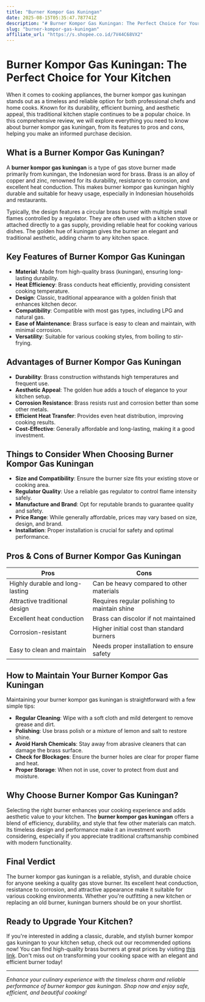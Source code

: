 ```yaml
---
title: "Burner Kompor Gas Kuningan"
date: 2025-08-15T05:35:47.787741Z
description: "# Burner Kompor Gas Kuningan: The Perfect Choice for Your Kitchen..."
slug: "burner-kompor-gas-kuningan"
affiliate_url: "https://s.shopee.co.id/7V44C68VX2"
---
```

# Burner Kompor Gas Kuningan: The Perfect Choice for Your Kitchen

When it comes to cooking appliances, the burner kompor gas kuningan stands out as a timeless and reliable option for both professional chefs and home cooks. Known for its durability, efficient burning, and aesthetic appeal, this traditional kitchen staple continues to be a popular choice. In this comprehensive review, we will explore everything you need to know about burner kompor gas kuningan, from its features to pros and cons, helping you make an informed purchase decision.

## What is a Burner Kompor Gas Kuningan?

A **burner kompor gas kuningan** is a type of gas stove burner made primarily from kuningan, the Indonesian word for brass. Brass is an alloy of copper and zinc, renowned for its durability, resistance to corrosion, and excellent heat conduction. This makes burner kompor gas kuningan highly durable and suitable for heavy usage, especially in Indonesian households and restaurants.

Typically, the design features a circular brass burner with multiple small flames controlled by a regulator. They are often used with a kitchen stove or attached directly to a gas supply, providing reliable heat for cooking various dishes. The golden hue of kuningan gives the burner an elegant and traditional aesthetic, adding charm to any kitchen space.

## Key Features of Burner Kompor Gas Kuningan

- **Material**: Made from high-quality brass (kuningan), ensuring long-lasting durability.
- **Heat Efficiency**: Brass conducts heat efficiently, providing consistent cooking temperature.
- **Design**: Classic, traditional appearance with a golden finish that enhances kitchen decor.
- **Compatibility**: Compatible with most gas types, including LPG and natural gas.
- **Ease of Maintenance**: Brass surface is easy to clean and maintain, with minimal corrosion.
- **Versatility**: Suitable for various cooking styles, from boiling to stir-frying.

## Advantages of Burner Kompor Gas Kuningan

- **Durability**: Brass construction withstands high temperatures and frequent use.
- **Aesthetic Appeal**: The golden hue adds a touch of elegance to your kitchen setup.
- **Corrosion Resistance**: Brass resists rust and corrosion better than some other metals.
- **Efficient Heat Transfer**: Provides even heat distribution, improving cooking results.
- **Cost-Effective**: Generally affordable and long-lasting, making it a good investment.

## Things to Consider When Choosing Burner Kompor Gas Kuningan

- **Size and Compatibility**: Ensure the burner size fits your existing stove or cooking area.
- **Regulator Quality**: Use a reliable gas regulator to control flame intensity safely.
- **Manufacture and Brand**: Opt for reputable brands to guarantee quality and safety.
- **Price Range**: While generally affordable, prices may vary based on size, design, and brand.
- **Installation**: Proper installation is crucial for safety and optimal performance.

## Pros & Cons of Burner Kompor Gas Kuningan

| **Pros**                                  | **Cons**                                |
|-------------------------------------------|-----------------------------------------|
| Highly durable and long-lasting        | Can be heavy compared to other materials |
| Attractive traditional design           | Requires regular polishing to maintain shine |
| Excellent heat conduction               | Brass can discolor if not maintained       |
| Corrosion-resistant                     | Higher initial cost than standard burners |
| Easy to clean and maintain              | Needs proper installation to ensure safety |

## How to Maintain Your Burner Kompor Gas Kuningan

Maintaining your burner kompor gas kuningan is straightforward with a few simple tips:

- **Regular Cleaning**: Wipe with a soft cloth and mild detergent to remove grease and dirt.
- **Polishing**: Use brass polish or a mixture of lemon and salt to restore shine.
- **Avoid Harsh Chemicals**: Stay away from abrasive cleaners that can damage the brass surface.
- **Check for Blockages**: Ensure the burner holes are clear for proper flame and heat.
- **Proper Storage**: When not in use, cover to protect from dust and moisture.

## Why Choose Burner Kompor Gas Kuningan?

Selecting the right burner enhances your cooking experience and adds aesthetic value to your kitchen. The **burner kompor gas kuningan** offers a blend of efficiency, durability, and style that few other materials can match. Its timeless design and performance make it an investment worth considering, especially if you appreciate traditional craftsmanship combined with modern functionality.

## Final Verdict

The burner kompor gas kuningan is a reliable, stylish, and durable choice for anyone seeking a quality gas stove burner. Its excellent heat conduction, resistance to corrosion, and attractive appearance make it suitable for various cooking environments. Whether you're outfitting a new kitchen or replacing an old burner, kuningan burners should be on your shortlist.

## Ready to Upgrade Your Kitchen?

If you're interested in adding a classic, durable, and stylish burner kompor gas kuningan to your kitchen setup, check out our recommended options now! You can find high-quality brass burners at great prices by visiting [this link](https://s.shopee.co.id/7V44C68VX2). Don't miss out on transforming your cooking space with an elegant and efficient burner today!

---

*Enhance your culinary experience with the timeless charm and reliable performance of burner kompor gas kuningan. Shop now and enjoy safe, efficient, and beautiful cooking!*